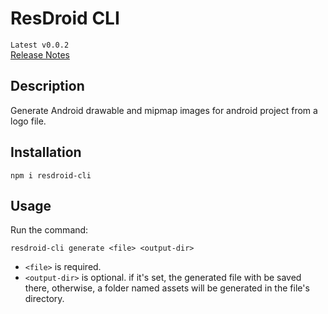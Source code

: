 # ResDroid CLI
`Latest v0.0.2`  
[Release Notes]("https://github.com/mehdijai/resdroid/blob/master/ReleaseNotes.md")

## Description
Generate Android drawable and mipmap images for android project from a logo file.

## Installation

```shell
npm i resdroid-cli
```

## Usage
Run the command:
```shell
resdroid-cli generate <file> <output-dir>
```

- `<file>` is required.
- `<output-dir>` is optional. if it's set, the generated file with be saved there, otherwise, a folder named assets will be generated in the file's directory.